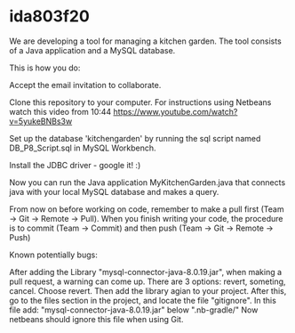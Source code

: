 # ida803f20

We are developing a tool for managing a kitchen garden. The tool consists of a Java application and a MySQL database.

This is how you do:

Accept the email invitation to collaborate.

Clone this repository to your computer. For instructions using Netbeans watch this video from 10:44 https://www.youtube.com/watch?v=5yukeBNBs3w

Set up the database 'kitchengarden' by running the sql script named DB_P8_Script.sql in MySQL Workbench.

Install the JDBC driver - google it! :)

Now you can run the Java application MyKitchenGarden.java that connects java with your local MySQL database and makes a query.

From now on before working on code, remember to make a pull first (Team -> Git -> Remote -> Pull).
When you finish writing your code, the procedure is to commit (Team -> Commit) and then push (Team -> Git -> Remote -> Push)


Known potentially bugs:

After adding the Library "mysql-connector-java-8.0.19.jar", when making a pull request, a warning can come up. There are 3 options: revert, someting, cancel. Choose revert. 
Then add the library agian to your project. After this, go to the files section in the project, and locate the file "gitignore". In this file add: "mysql-connector-java-8.0.19.jar" below ".nb-gradle/" 
Now netbeans should ignore this file when using Git.
